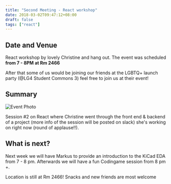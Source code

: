 ```yaml
---
title: "Second Meeting - React workshop"
date: 2018-03-02T09:47:12+08:00
draft: false
tags: ["react"]
---
```


## Date and Venue

React workshop by lovely Christine and hang out. The event was scheduled **from 7 - 8PM at Rm 2466**

After that some of us would be joining our friends at the LGBTQ+ launch party (@LG4 Student Commons 3) feel free to join us at their event!

## Summary

 ![Event Photo](event-photo.jpg) 
 
Session #2 on React where Christine went through the front end & backend of a project (more info of the session will be posted on slack) she's working on right now (round of applause!!).

## What is next?


Next week we will have Markus to provide an introduction to the KiCad EDA from 7 - 8 pm. Afterwards we will have a fun Codingame session from 8 pm +. 
  
  
Location is still at Rm 2466! Snacks and new friends are most welcome


 

